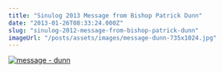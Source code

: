 ```yaml
---
title: "Sinulog 2013 Message from Bishop Patrick Dunn"
date: "2013-01-26T08:33:24.000Z"
slug: "sinulog-2012-message-from-bishop-patrick-dunn"
imageUrl: "/posts/assets/images/message-dunn-735x1024.jpg"
---
```


[![message - dunn](https://i0.wp.com/santonino-nz.org/wp-content/uploads/2013/01/message-dunn-735x1024.jpg?resize=735%2C1024)](https://i0.wp.com/santonino-nz.org/wp-content/uploads/2013/01/message-dunn.jpg)